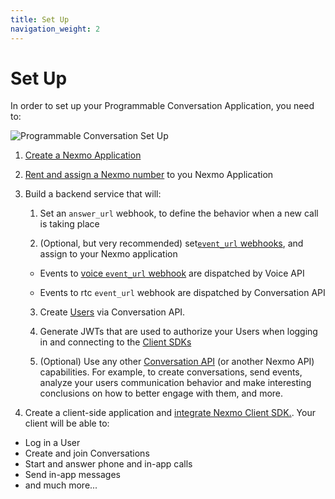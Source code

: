 ```yaml
---
title: Set Up
navigation_weight: 2
---
```


# Set Up

In order to set up your Programmable Conversation Application, you need to:

![Programmable Conversation Set Up](/assets/images/conversation-api/conv-diagram-setup.gif)

1. [Create a Nexmo Application](/application/overview#creating-applications)

2. [Rent and assign a Nexmo number](/numbers/guides/number-management#rent-a-virtual-number) to you Nexmo Application

3. Build a backend service that will:

    1. Set an `answer_url` webhook, to define the behavior when a new call is taking place

    2. (Optional, but very recommended) set[`event_url` webhooks](/application/overview#webhooks), and assign to your Nexmo application

    * Events to [voice `event_url` webhook](/voice/voice-api/webhook-reference#event-webhook) are dispatched by Voice API

    * Events to rtc `event_url` webhook are dispatched by Conversation API

    3. Create [Users](/conversation/concepts/user) via Conversation API.

    4. Generate JWTs that are used to authorize your Users when logging in and connecting to the [Client SDKs](/client-sdk/setup/add-sdk-to-your-app)

    5. (Optional) Use any other [Conversation API](/conversation/api-reference) (or another Nexmo API) capabilities. For example, to create conversations, send events, analyze your users communication behavior and make interesting conclusions on how to better engage with them, and more.  

4. Create a client-side application and [integrate Nexmo Client SDK.]((/client-sdk/setup/add-sdk-to-your-app/)). Your client will be able to:

* Log in a User
* Create and join Conversations
* Start and answer phone and in-app calls
* Send in-app messages
* and much more...
